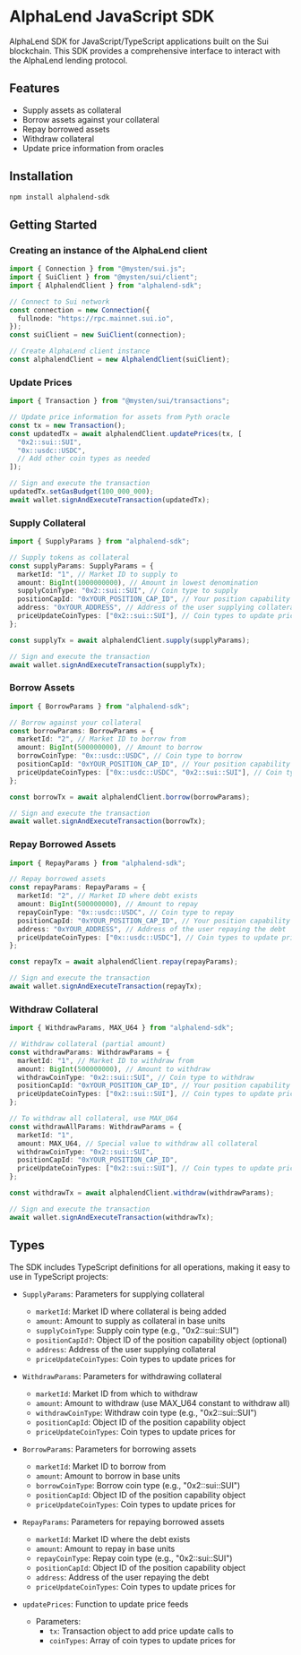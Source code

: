 # AlphaLend JavaScript SDK

AlphaLend SDK for JavaScript/TypeScript applications built on the Sui blockchain. This SDK provides a comprehensive interface to interact with the AlphaLend lending protocol.

## Features

- Supply assets as collateral
- Borrow assets against your collateral
- Repay borrowed assets
- Withdraw collateral
- Update price information from oracles

## Installation

```bash
npm install alphalend-sdk
```

## Getting Started

### Creating an instance of the AlphaLend client

```typescript
import { Connection } from "@mysten/sui.js";
import { SuiClient } from "@mysten/sui/client";
import { AlphalendClient } from "alphalend-sdk";

// Connect to Sui network
const connection = new Connection({
  fullnode: "https://rpc.mainnet.sui.io",
});
const suiClient = new SuiClient(connection);

// Create AlphaLend client instance
const alphalendClient = new AlphalendClient(suiClient);
```

### Update Prices

```typescript
import { Transaction } from "@mysten/sui/transactions";

// Update price information for assets from Pyth oracle
const tx = new Transaction();
const updatedTx = await alphalendClient.updatePrices(tx, [
  "0x2::sui::SUI",
  "0x::usdc::USDC",
  // Add other coin types as needed
]);

// Sign and execute the transaction
updatedTx.setGasBudget(100_000_000);
await wallet.signAndExecuteTransaction(updatedTx);
```

### Supply Collateral

```typescript
import { SupplyParams } from "alphalend-sdk";

// Supply tokens as collateral
const supplyParams: SupplyParams = {
  marketId: "1", // Market ID to supply to
  amount: BigInt(1000000000), // Amount in lowest denomination
  supplyCoinType: "0x2::sui::SUI", // Coin type to supply
  positionCapId: "0xYOUR_POSITION_CAP_ID", // Your position capability (optional)
  address: "0xYOUR_ADDRESS", // Address of the user supplying collateral
  priceUpdateCoinTypes: ["0x2::sui::SUI"], // Coin types to update prices for
};

const supplyTx = await alphalendClient.supply(supplyParams);

// Sign and execute the transaction
await wallet.signAndExecuteTransaction(supplyTx);
```

### Borrow Assets

```typescript
import { BorrowParams } from "alphalend-sdk";

// Borrow against your collateral
const borrowParams: BorrowParams = {
  marketId: "2", // Market ID to borrow from
  amount: BigInt(500000000), // Amount to borrow
  borrowCoinType: "0x::usdc::USDC", // Coin type to borrow
  positionCapId: "0xYOUR_POSITION_CAP_ID", // Your position capability
  priceUpdateCoinTypes: ["0x::usdc::USDC", "0x2::sui::SUI"], // Coin types to update prices for
};

const borrowTx = await alphalendClient.borrow(borrowParams);

// Sign and execute the transaction
await wallet.signAndExecuteTransaction(borrowTx);
```

### Repay Borrowed Assets

```typescript
import { RepayParams } from "alphalend-sdk";

// Repay borrowed assets
const repayParams: RepayParams = {
  marketId: "2", // Market ID where debt exists
  amount: BigInt(500000000), // Amount to repay
  repayCoinType: "0x::usdc::USDC", // Coin type to repay
  positionCapId: "0xYOUR_POSITION_CAP_ID", // Your position capability
  address: "0xYOUR_ADDRESS", // Address of the user repaying the debt
  priceUpdateCoinTypes: ["0x::usdc::USDC"], // Coin types to update prices for
};

const repayTx = await alphalendClient.repay(repayParams);

// Sign and execute the transaction
await wallet.signAndExecuteTransaction(repayTx);
```

### Withdraw Collateral

```typescript
import { WithdrawParams, MAX_U64 } from "alphalend-sdk";

// Withdraw collateral (partial amount)
const withdrawParams: WithdrawParams = {
  marketId: "1", // Market ID to withdraw from
  amount: BigInt(500000000), // Amount to withdraw
  withdrawCoinType: "0x2::sui::SUI", // Coin type to withdraw
  positionCapId: "0xYOUR_POSITION_CAP_ID", // Your position capability
  priceUpdateCoinTypes: ["0x2::sui::SUI"], // Coin types to update prices for
};

// To withdraw all collateral, use MAX_U64
const withdrawAllParams: WithdrawParams = {
  marketId: "1",
  amount: MAX_U64, // Special value to withdraw all collateral
  withdrawCoinType: "0x2::sui::SUI",
  positionCapId: "0xYOUR_POSITION_CAP_ID",
  priceUpdateCoinTypes: ["0x2::sui::SUI"], // Coin types to update prices for
};

const withdrawTx = await alphalendClient.withdraw(withdrawParams);

// Sign and execute the transaction
await wallet.signAndExecuteTransaction(withdrawTx);
```

## Types

The SDK includes TypeScript definitions for all operations, making it easy to use in TypeScript projects:

- `SupplyParams`: Parameters for supplying collateral

  - `marketId`: Market ID where collateral is being added
  - `amount`: Amount to supply as collateral in base units
  - `supplyCoinType`: Supply coin type (e.g., "0x2::sui::SUI")
  - `positionCapId?`: Object ID of the position capability object (optional)
  - `address`: Address of the user supplying collateral
  - `priceUpdateCoinTypes`: Coin types to update prices for

- `WithdrawParams`: Parameters for withdrawing collateral

  - `marketId`: Market ID from which to withdraw
  - `amount`: Amount to withdraw (use MAX_U64 constant to withdraw all)
  - `withdrawCoinType`: Withdraw coin type (e.g., "0x2::sui::SUI")
  - `positionCapId`: Object ID of the position capability object
  - `priceUpdateCoinTypes`: Coin types to update prices for

- `BorrowParams`: Parameters for borrowing assets

  - `marketId`: Market ID to borrow from
  - `amount`: Amount to borrow in base units
  - `borrowCoinType`: Borrow coin type (e.g., "0x2::sui::SUI")
  - `positionCapId`: Object ID of the position capability object
  - `priceUpdateCoinTypes`: Coin types to update prices for

- `RepayParams`: Parameters for repaying borrowed assets

  - `marketId`: Market ID where the debt exists
  - `amount`: Amount to repay in base units
  - `repayCoinType`: Repay coin type (e.g., "0x2::sui::SUI")
  - `positionCapId`: Object ID of the position capability object
  - `address`: Address of the user repaying the debt
  - `priceUpdateCoinTypes`: Coin types to update prices for

- `updatePrices`: Function to update price feeds
  - Parameters:
    - `tx`: Transaction object to add price update calls to
    - `coinTypes`: Array of coin types to update prices for

